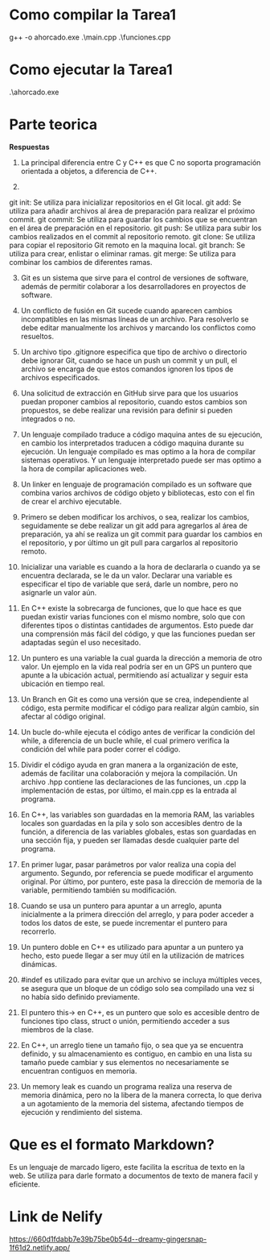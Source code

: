 # Como compilar la Tarea1

g++ -o ahorcado.exe .\main.cpp .\funciones.cpp

# Como ejecutar la Tarea1

.\ahorcado.exe

# Parte teorica

**Respuestas**

1. La principal diferencia entre C y C++ es que C no soporta programación orientada a objetos, a diferencia de C++.

2. 
git init: Se utiliza para inicializar repositorios en el Git local.
git add: Se utiliza para añadir archivos al área de preparación para realizar el próximo commit.
git commit: Se utiliza para guardar los cambios que se encuentran en el área de preparación en el repositorio.
git push: Se utiliza para subir los cambios realizados en el commit al repositorio remoto.
git clone: Se utiliza para copiar el repositorio Git remoto en la maquina local.
git branch: Se utiliza para crear, enlistar o eliminar ramas.
git merge: Se utiliza para combinar los cambios de diferentes ramas.

3. Git es un sistema que sirve para el control de versiones de software, además de permitir colaborar a los desarrolladores en proyectos de software.

4. Un conflicto de fusión en Git sucede cuando aparecen cambios incompatibles en las mismas líneas de un archivo. Para resolverlo se debe editar manualmente los archivos y marcando los conflictos como resueltos.

5. Un archivo tipo .gitignore especifica que tipo de archivo o directorio debe ignorar Git, cuando se hace un push un commit y un pull, el archivo se encarga de que estos comandos ignoren los tipos de archivos especificados.

6. Una solicitud de extracción en GitHub sirve para que los usuarios puedan proponer cambios al repositorio, cuando estos cambios son propuestos, se debe realizar una revisión para definir si pueden integrados o no.

7. Un lenguaje compilado traduce a código maquina antes de su ejecución, en cambio los interpretados traducen a código maquina durante su ejecución. Un lenguaje compilado es mas optimo a la hora de compilar sistemas operativos. Y un lenguaje interpretado puede ser mas optimo a la hora de compilar aplicaciones web.

8. Un linker en lenguaje de programación compilado es un software que combina varios archivos de código objeto y bibliotecas, esto con el fin de crear el archivo ejecutable.

9. Primero se deben modificar los archivos, o sea, realizar los cambios, seguidamente se debe realizar un git add para agregarlos al área de preparación, ya ahí se realiza un git commit para guardar los cambios en el repositorio, y por último un git pull para cargarlos al repositorio remoto.

10. Inicializar una variable es cuando a la hora de declararla o cuando ya se encuentra declarada, se le da un valor. Declarar una variable es especificar el tipo de variable que será, darle un nombre, pero no asignarle un valor aún. 

11. En C++ existe la sobrecarga de funciones, que lo que hace es que puedan existir varias funciones con el mismo nombre, solo que con diferentes tipos o distintas cantidades de argumentos. Esto puede dar una comprensión más fácil del código, y que las funciones puedan ser adaptadas según el uso necesitado.

12. Un puntero es una variable la cual guarda la dirección a memoria de otro valor. Un ejemplo en la vida real podría ser en un GPS un puntero que apunte a la ubicación actual, permitiendo así actualizar y seguir esta ubicación en tiempo real.

13. Un Branch en Git es como una versión que se crea, independiente al código, esta permite modificar el código para realizar algún cambio, sin afectar al código original. 

14. Un bucle do-while ejecuta el código antes de verificar la condición del while, a diferencia de un bucle while, el cual primero verifica la condición del while para poder correr el código.

15. Dividir el código ayuda en gran manera a la organización de este, además de facilitar una colaboración y mejora la compilación. Un archivo .hpp contiene las declaraciones de las funciones, un .cpp la implementación de estas, por último, el main.cpp es la entrada al programa.

16. En C++, las variables son guardadas en la memoria RAM, las variables locales son guardadas en la pila y solo son accesibles dentro de la función, a diferencia de las variables globales, estas son guardadas en una sección fija, y pueden ser llamadas desde cualquier parte del programa.

17. En primer lugar, pasar parámetros por valor realiza una copia del argumento. Segundo, por referencia se puede modificar el argumento original. Por último, por puntero, este pasa la dirección de memoria de la variable, permitiendo también su modificación.

18. Cuando se usa un puntero para apuntar a un arreglo, apunta inicialmente a la primera dirección del arreglo, y para poder acceder a todos los datos de este, se puede incrementar el puntero para recorrerlo.

19. Un puntero doble en C++ es utilizado para apuntar a un puntero ya hecho, esto puede llegar a ser muy útil en la utilización de matrices dinámicas.

20. #indef es utilizado para evitar que un archivo se incluya múltiples veces, se asegura que un bloque de un código solo sea compilado una vez si no había sido definido previamente.

21. El puntero this-> en C++, es un puntero que solo es accesible dentro de funciones tipo class, struct o unión, permitiendo acceder a sus miembros de la clase.

22. En C++, un arreglo tiene un tamaño fijo, o sea que ya se encuentra definido, y su almacenamiento es contiguo, en cambio en una lista su tamaño puede cambiar y sus elementos no necesariamente se encuentran contiguos en memoria.

23. Un memory leak es cuando un programa realiza una reserva de memoria dinámica, pero no la libera de la manera correcta, lo que deriva a un agotamiento de la memoria del sistema, afectando tiempos de ejecución y rendimiento del sistema.

# Que es el formato Markdown?

Es un lenguaje de marcado ligero, este facilita la escritua de texto en la web.
Se utiliza para darle formato a documentos de texto de manera facil y eficiente.

# Link de Nelify

https://660d1fdabb7e39b75be0b54d--dreamy-gingersnap-1f61d2.netlify.app/
